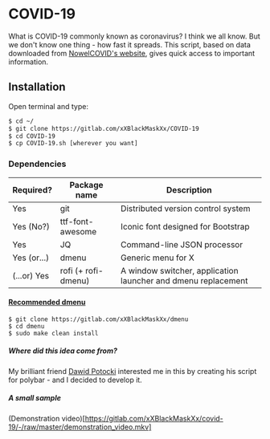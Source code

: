 # COVID-19

What is COVID-19 commonly known as coronavirus? I think we all know. But we don't know one thing - how fast it spreads. This script, based on data downloaded from [NowelCOVID's website](https://corona.lmao.ninja), gives quick access to important information.

## Installation

Open terminal and type:

```bash
$ cd ~/
$ git clone https://gitlab.com/xXBlackMaskXx/COVID-19
$ cd COVID-19
$ cp COVID-19.sh [wherever you want]
```

### Dependencies

| Required?  | Package name       | Description
|------------|--------------------|------------
| Yes        | git                | Distributed version control system
| Yes (No?)  | ttf-font-awesome   | Iconic font designed for Bootstrap
| Yes        | JQ                 | Command-line JSON processor
| Yes (or...)| dmenu              | Generic menu for X
| (...or) Yes| rofi (+ rofi-dmenu)| A window switcher, application launcher and dmenu replacement

#### [Recommended dmenu](https://gitlab.com/xXBlackMaskXx/dmenu)

```shell
$ git clone https://gitlab.com/xXBlackMaskXx/dmenu
$ cd dmenu
$ sudo make clean install
```

##### Where did this idea come from?

My brilliant friend [Dawid Potocki](https://github.com/dawidpotocki) interested me in this by creating his script for polybar - and I decided to develop it.

##### A small sample

(Demonstration video)[https://gitlab.com/xXBlackMaskXx/covid-19/-/raw/master/demonstration_video.mkv]